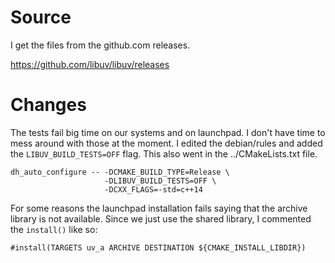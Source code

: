 
# Source

I get the files from the github.com releases.

https://github.com/libuv/libuv/releases

# Changes

The tests fail big time on our systems and on launchpad. I don't have time
to mess around with those at the moment. I edited the debian/rules and
added the `LIBUV_BUILD_TESTS=OFF` flag. This also went in the ../CMakeLists.txt
file.

    dh_auto_configure -- -DCMAKE_BUILD_TYPE=Release \
                         -DLIBUV_BUILD_TESTS=OFF \
                         -DCXX_FLAGS=-std=c++14

For some reasons the launchpad installation fails saying that the archive
library is not available. Since we just use the shared library, I commented
the `install()` like so:

    #install(TARGETS uv_a ARCHIVE DESTINATION ${CMAKE_INSTALL_LIBDIR})

